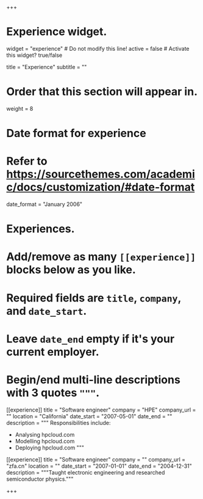 +++
# Experience widget.
widget = "experience"  # Do not modify this line!
active = false  # Activate this widget? true/false

title = "Experience"
subtitle = ""

# Order that this section will appear in.
weight = 8

# Date format for experience
#   Refer to https://sourcethemes.com/academic/docs/customization/#date-format
date_format = "January 2006"

# Experiences.
#   Add/remove as many `[[experience]]` blocks below as you like.
#   Required fields are `title`, `company`, and `date_start`.
#   Leave `date_end` empty if it's your current employer.
#   Begin/end multi-line descriptions with 3 quotes `"""`.
[[experience]]
  title = "Software engineer"
  company = "HPE"
  company_url = ""
  location = "California"
  date_start = "2007-05-01"
  date_end = ""
  description = """
  Responsibilities include:
  
  * Analysing hpcloud.com
  * Modelling hpcloud.com
  * Deploying hpcloud.com
  """

[[experience]]
  title = "Software engineer"
  company = ""
  company_url = "zfa.cn"
  location = ""
  date_start = "2007-01-01"
  date_end = "2004-12-31"
  description = """Taught electronic engineering and researched semiconductor physics."""

+++

